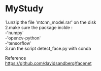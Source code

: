 # MyStudy
1.unzip the file 'mtcnn_model.rar' on the disk  
2.make sure the package inclde :  
-'numpy'  
-'opencv-python'  
-'tensorflow'  
3.run the script detect_face.py with conda  

Reference  
https://github.com/davidsandberg/facenet
